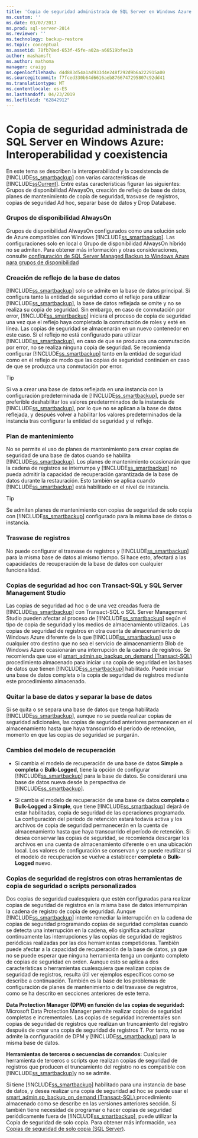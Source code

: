 ```yaml
---
title: 'Copia de seguridad administrada de SQL Server en Windows Azure: Interoperabilidad y coexistencia | Microsoft Docs'
ms.custom: ''
ms.date: 03/07/2017
ms.prod: sql-server-2014
ms.reviewer: ''
ms.technology: backup-restore
ms.topic: conceptual
ms.assetid: 78fb78ed-653f-45fe-a02a-a66519bfee1b
author: mashamsft
ms.author: mathoma
manager: craigg
ms.openlocfilehash: d4d883d54a1ad933d4e248f292d9b6a222915a00
ms.sourcegitcommit: f7fced330b64d6616aeb8766747295807c92dd41
ms.translationtype: MT
ms.contentlocale: es-ES
ms.lasthandoff: 04/23/2019
ms.locfileid: "62842912"
---
```

# <a name="sql-server-managed-backup-to-windows-azure-interoperability-and-coexistence"></a>Copia de seguridad administrada de SQL Server en Windows Azure: Interoperabilidad y coexistencia
  En este tema se describen la interoperabilidad y la coexistencia de [!INCLUDE[ss_smartbackup](../includes/ss-smartbackup-md.md)] con varias características de [!INCLUDE[ssCurrent](../includes/sscurrent-md.md)]. Entre estas características figuran las siguientes: Grupos de disponibilidad AlwaysOn, creación de reflejo de base de datos, planes de mantenimiento de copia de seguridad, trasvase de registros, copias de seguridad Ad hoc, separar base de datos y Drop Database.  
  
### <a name="alwayson-availability-groups"></a>Grupos de disponibilidad AlwaysOn  
 Grupos de disponibilidad AlwaysOn configurados como una solución solo de Azure compatibles con Windows [!INCLUDE[ss_smartbackup](../includes/ss-smartbackup-md.md)]. Las configuraciones solo en local o Grupo de disponibilidad AlwaysOn híbrido no se admiten. Para obtener más información y otras consideraciones, consulte [configuración de SQL Server Managed Backup to Windows Azure para grupos de disponibilidad](../../2014/database-engine/setting-up-sql-server-managed-backup-to-windows-azure-for-availability-groups.md)  
  
### <a name="database-mirroring"></a>Creación de reflejo de la base de datos  
 [!INCLUDE[ss_smartbackup](../includes/ss-smartbackup-md.md)] solo se admite en la base de datos principal. Si configura tanto la entidad de seguridad como el reflejo para utilizar [!INCLUDE[ss_smartbackup](../includes/ss-smartbackup-md.md)], la base de datos reflejada se omite y no se realiza su copia de seguridad. Sin embargo, en caso de conmutación por error, [!INCLUDE[ss_smartbackup](../includes/ss-smartbackup-md.md)] iniciará el proceso de copia de seguridad una vez que el reflejo haya completado la conmutación de roles y esté en línea. Las copias de seguridad se almacenarán en un nuevo contenedor en este caso. Si el reflejo no está configurado para utilizar [!INCLUDE[ss_smartbackup](../includes/ss-smartbackup-md.md)], en caso de que se produzca una conmutación por error, no se realiza ninguna copia de seguridad. Se recomienda configurar [!INCLUDE[ss_smartbackup](../includes/ss-smartbackup-md.md)] tanto en la entidad de seguridad como en el reflejo de modo que las copias de seguridad continúen en caso de que se produzca una conmutación por error.  
  
> [!TIP]  
>  Si va a crear una base de datos reflejada en una instancia con la configuración predeterminada de [!INCLUDE[ss_smartbackup](../includes/ss-smartbackup-md.md)], puede ser preferible deshabilitar los valores predeterminados de la instancia de [!INCLUDE[ss_smartbackup](../includes/ss-smartbackup-md.md)], por lo que no se aplican a la base de datos reflejada, y después volver a habilitar los valores predeterminados de la instancia tras configurar la entidad de seguridad y el reflejo.  
  
### <a name="maintenance-plan"></a>Plan de mantenimiento  
 No se permite el uso de planes de mantenimiento para crear copias de seguridad de una base de datos cuando se habilita [!INCLUDE[ss_smartbackup](../includes/ss-smartbackup-md.md)]. Los planes de mantenimiento ocasionarán que la cadena de registros se interrumpa y [!INCLUDE[ss_smartbackup](../includes/ss-smartbackup-md.md)] no pueda admitir la capacidad de recuperación garantizada de la base de datos durante la restauración. Esto también se aplica cuando [!INCLUDE[ss_smartbackup](../includes/ss-smartbackup-md.md)] está habilitado en el nivel de instancia.  
  
> [!TIP]  
>  Se admiten planes de mantenimiento con copias de seguridad de solo copia con [!INCLUDE[ss_smartbackup](../includes/ss-smartbackup-md.md)] configurado para la misma base de datos o instancia.  
  
### <a name="log-shipping"></a>Trasvase de registros  
 No puede configurar el trasvase de registros y [!INCLUDE[ss_smartbackup](../includes/ss-smartbackup-md.md)] para la misma base de datos al mismo tiempo. Si hace esto, afectará a las capacidades de recuperación de la base de datos con cualquier funcionalidad.  
  
### <a name="ad-hoc-backups-using-transact-sql-and-sql-server-management-studio"></a>Copias de seguridad ad hoc con Transact-SQL y SQL Server Management Studio  
 Las copias de seguridad ad hoc o de una vez creadas fuera de [!INCLUDE[ss_smartbackup](../includes/ss-smartbackup-md.md)] con Transact-SQL o SQL Server Management Studio pueden afectar al proceso de [!INCLUDE[ss_smartbackup](../includes/ss-smartbackup-md.md)] según el tipo de copia de seguridad y los medios de almacenamiento utilizados. Las copias de seguridad de registros en otra cuenta de almacenamiento de Windows Azure diferente de la que [!INCLUDE[ss_smartbackup](../includes/ss-smartbackup-md.md)] usa o cualquier otro destino que no sea el servicio de almacenamiento Blob de Windows Azure ocasionarán una interrupción de la cadena de registros. Se recomienda que use el [smart_admin.sp_backup_on_demand &#40;Transact-SQL&#41; ](/sql/relational-databases/system-stored-procedures/managed-backup-sp-backup-on-demand-transact-sql) procedimiento almacenado para iniciar una copia de seguridad en las bases de datos que tienen [!INCLUDE[ss_smartbackup](../includes/ss-smartbackup-md.md)] habilitado. Puede iniciar una base de datos completa o la copia de seguridad de registros mediante este procedimiento almacenado.  
  
### <a name="drop-database-and-detach-database"></a>Quitar la base de datos y separar la base de datos  
 Si se quita o se separa una base de datos que tenga habilitada [!INCLUDE[ss_smartbackup](../includes/ss-smartbackup-md.md)], aunque no se pueda realizar copias de seguridad adicionales, las copias de seguridad anteriores permanecen en el almacenamiento hasta que haya transcurrido el período de retención, momento en que las copias de seguridad se purgarán.  
  
### <a name="changes-to-recovery-model"></a>Cambios del modelo de recuperación  
  
-   Si cambia el modelo de recuperación de una base de datos **Simple** a **completa** o **Bulk-Logged**, tiene la opción de configurar [!INCLUDE[ss_smartbackup](../includes/ss-smartbackup-md.md)] para la base de datos. Se considerará una base de datos nueva desde la perspectiva de [!INCLUDE[ss_smartbackup](../includes/ss-smartbackup-md.md)].  
  
-   Si cambia el modelo de recuperación de una base de datos **completa** o **Bulk-Logged** a **Simple**, que tiene [!INCLUDE[ss_smartbackup](../includes/ss-smartbackup-md.md)] dejará de estar habilitadas, copia de seguridad de las operaciones programado. La configuración del periodo de retención estará todavía activa y los archivos de copia de seguridad permanecerán en la cuenta de almacenamiento hasta que haya transcurrido el período de retención. Si desea conservar las copias de seguridad, se recomienda descargar los archivos en una cuenta de almacenamiento diferente o en una ubicación local. Los valores de configuración se conservan y se puede reutilizar si el modelo de recuperación se vuelve a establecer **completa** o **Bulk-Logged** nuevo.  
  
### <a name="log-backups-using-other-backup-tools-or-custom-scripts"></a>Copias de seguridad de registros con otras herramientas de copia de seguridad o scripts personalizados  
 Dos copias de seguridad cualesquiera que estén configuradas para realizar copias de seguridad de registros en la misma base de datos interrumpirán la cadena de registro de copia de seguridad. Aunque [!INCLUDE[ss_smartbackup](../includes/ss-smartbackup-md.md)] intente remediar la interrupción en la cadena de copias de seguridad programando copias de seguridad completas cuando se detecta una interrupción en la cadena, ello significa actualizar continuamente las interrupciones y las copias de seguridad de registros periódicas realizadas por las dos herramientas competidoras. También puede afectar a la capacidad de recuperación de la base de datos, ya que no se puede esperar que ninguna herramienta tenga un conjunto completo de copias de seguridad en orden. Aunque esto se aplica a dos características o herramientas cualesquiera que realizan copias de seguridad de registros, resulta útil ver ejemplos específicos como se describe a continuación. También es la base de los problemas de configuración de planes de mantenimiento o del trasvase de registros, como se ha descrito en secciones anteriores de este tema.  
  
 **Data Protection Manager (DPM) en función de las copias de seguridad:** Microsoft Data Protection Manager permite realizar copias de seguridad completas e incrementales. Las copias de seguridad incrementales son copias de seguridad de registros que realizan un truncamiento del registro después de crear una copia de seguridad de registros T. Por tanto, no se admite la configuración de DPM y [!INCLUDE[ss_smartbackup](../includes/ss-smartbackup-md.md)] para la misma base de datos.  
  
 **Herramientas de terceros o secuencias de comandos:** Cualquier herramienta de terceros o scripts que realizan copias de seguridad de registros que producen el truncamiento del registro no es compatible con [!INCLUDE[ss_smartbackup](../includes/ss-smartbackup-md.md)]y no se admite.  
  
 Si tiene [!INCLUDE[ss_smartbackup](../includes/ss-smartbackup-md.md)] habilitado para una instancia de base de datos, y desea realizar una copia de seguridad ad hoc se puede usar el [smart_admin.sp_backup_on_demand &#40;Transact-SQL&#41; ](/sql/relational-databases/system-stored-procedures/managed-backup-sp-backup-on-demand-transact-sql) procedimiento almacenado como se describe en las versiones anteriores sección. Si también tiene necesidad de programar o hacer copias de seguridad periódicamente fuera de [!INCLUDE[ss_smartbackup](../includes/ss-smartbackup-md.md)], puede utilizar la Copia de seguridad de solo copia.  Para obtener más información, vea [Copias de seguridad de solo copia &#40;SQL Server&#41;](../relational-databases/backup-restore/copy-only-backups-sql-server.md).  
  
  
